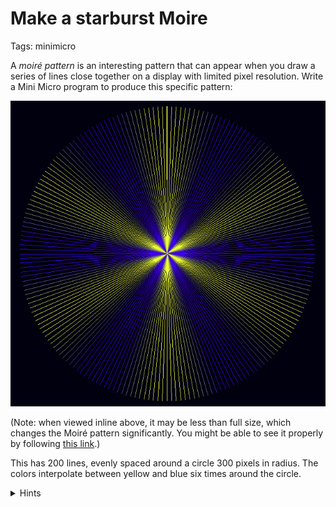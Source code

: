 # Make a starburst Moire

Tags: minimicro

A _moiré pattern_ is an interesting pattern that can appear when you draw a series of lines close together on a display with limited pixel resolution.  Write a Mini Micro program to produce this specific pattern:

![Screen shot](starMoire.png)

(Note: when viewed inline above, it may be less than full size, which changes the Moiré pattern significantly.  You might be able to see it properly by following [this link](starMoire.png).)

This has 200 lines, evenly spaced around a circle 300 pixels in radius.  The colors interpolate between yellow and blue six times around the circle.

<details>
<summary>Hints</summary>

- Use a `for` loop to iterate between `0` and `2*pi` in 200 steps.
- Use `cos` and `sin` to calculate the amount of x and y (on a scale of -1 to 1) there is at each angle.
- Multiply these by the radius, and add to your center point, to find the endpoint of the line.
- For the color, use `cos` again... but this time, multiply your angle by 6, so that the value cycles six times over the course of the loop.
- To interpolate between two colors, use `color.lerp`.
</details>
